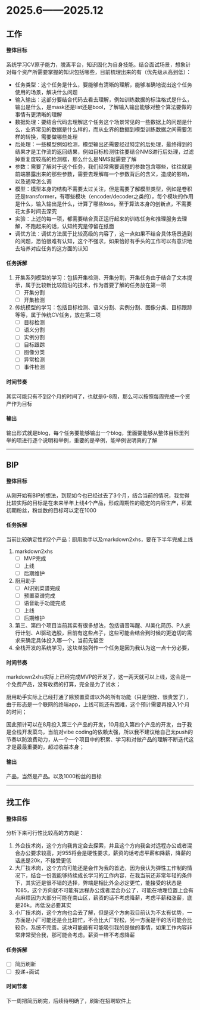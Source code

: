 # 2025.6——2025.12

## 工作

#### 整体目标

系统学习CV原子能力，脱离平台，知识固化为自身技能。结合面试场景，想象针对每个资产所需要掌握的知识包括哪些，目前梳理出来的有（优先级从高到低）：

- 任务类型：这个任务是什么，要能够有清晰的理解，能够准确地说出这个任务使用的场景，解决什么问题
- 输入输出：这部分要结合代码去看去理解，例如训练数据的标注格式是什么，输出是什么，是mask还是list还是bool，了解输入输出能够对整个算法要做的事情有更清晰的理解
- 数据处理：要结合代码去理解这个任务这个场景常见的一些数据上的问题是什么，业界常见的数据是什么样的，而从业界的数据到模型训练数据之间需要怎样的转换，需要做哪些处理
- 后处理：一些模型例如检测，模型输出还需要经过特定的后处理，最终得到的结果才是工作流的返回结果，例如目标检测往往要结合NMS进行后处理，过滤掉重复度较高的检测框，那么什么是NMS就需要了解
- 参数：需要了解对于这个任务，我们经常需要调整的参数包含哪些，往往就是前端暴露出来的那些参数，需要去理解每一个参数背后的含义，造成的影响，以及通常怎么调
- 模型：模型本身的结构不需要太过关注，但是需要了解模型类型，例如是卷积还是transformer，有哪些模块（encoder/decoder之类的），每个模块的作用是什么，输入输出是什么，计算了哪些loss，至于算法本身的创新点，不需要花太多时间去深究
- 实验：上述的每一项，都需要结合真正运行起来的训练任务和推理服务去理解，不跑起来的话，认知终究是停留在纸面
- 调优方法：调优方法属于比较高级的内容了，这一点如果不结合具体场景遇到的问题，恐怕很难有认知，这个不强求，如果恰好有手头的工作可以有意识地去培养对应任务的这方面的认知

#### 任务拆解

1. 开集系列模型的学习：包括开集检测、开集分割，开集任务由于结合了文本提示，属于比较新比较前沿的技术，作为首要了解的任务放在第一项
   - [ ] 开集分割
   - [ ] 开集检测

2. 传统模型的学习：包括目标检测、语义分割、实例分割、图像分类、目标跟踪等等，属于传统CV任务，放在第二项
   - [ ] 目标检测
   - [ ] 语义分割
   - [ ] 实例分割
   - [ ] 目标跟踪
   - [ ] 图像分类
   - [ ] 异常检测
   - [ ] 事件检测

#### 时间节奏

其实可能只有不到2个月的时间了，也就是6-8周，那么可以按照每周完成一个资产作为目标

#### 输出

输出形式就是blog，每个任务要能够输出一个blog，里面要能够从整体目标里列举的项进行逐个说明和举例，重要的是举例，能举例说明真的了解

---

## BIP

#### 整体目标

从刚开始有BIP的想法，到现如今也已经过去了3个月，结合当前的情况，我觉得比较实际的目标是在未来半年上线4个产品，形成周期性的稳定的内容生产，积累初期粉丝，粉丝数的目标可以定在1000

#### 任务拆解

当前比较确定性的2个产品：厨用助手以及markdown2xhs，要在下半年完成上线

1. markdown2xhs
   - [ ] MVP完成
   - [ ] 上线
   - [ ] 后期维护
2. 厨用助手
   - [ ] AI识别菜谱完成
   - [ ] 预置菜谱完成
   - [ ] 语音助手功能完成
   - [ ] 上线
   - [ ] 后期维护
3. 第三、第四个项目当前其实有很多想法，包括语音叫醒、AI美化简历、P人旅行计划、AI驱动选股，目前有这些点子，这些可能会结合到时候的更迫切的需求来确定具体投入哪一个，当前先留空
4. 全栈开发的系统学习，这块单独列作一个任务是因为我认为这一点十分必要，

#### 时间节奏

markdown2xhs实际上已经完成MVP的开发了，这一两天就可以上线，这会是一个免费产品，没有收费的打算，完全是为了试水；

厨用助手实际上已经打通了除预置菜谱以外的所有功能（只是很挫、很贵罢了），由于形态是一个联网的终端app，上线可能还有困难，这个预计需要再投入1个月的时间；

因此预计可以在8月投入第三个产品的开发，10月投入第四个产品的开发，由于我是全栈开发菜鸟，当前对vibe coding的依赖太强，所以我不建议给自己太push的节奏以防浪费动力，从一个一个项目中的积累、学习和对做产品的理解不断迭代这才是最最重要的，超过收益本身；

#### 输出

产品，当然是产品。以及1000粉丝的目标

---

## 找工作

#### 整体目标

分析下来可行性比较高的方向是：

1. 外企技术岗，这个方向我肯定会去探索，并且这个方向我会对远程办公或者混合办公要求较高，对955将会是硬性要求，薪资的话考虑平薪和降薪，降薪的话底是20k，不接受更低
2. 大厂技术岗，这个方向可能还是会作为我的首选，因为我认为弹性工作制的情况下，结合一份我能够持续成长学习的工作内容，在我当前还非常年轻的条件下，其实还是很不错的选择，弊端是相比外企必定更忙，能接受的状态是1085，这个方向就不可能有远程办公或者混合办公了，可能在地理位置上会有点麻烦因为大部分可能在南山区，薪资的话不考虑降薪，考虑平薪和涨薪，底是26k。再低没必要其实
3. 小厂技术岗，这个方向也会去了解，但是这个方向我目前认为不太有优势，一方面是小厂可能还是会比较忙，不会比大厂轻松，另一方面是干的活可能会比较杂，系统不完善。这块可能最有可能吸引我的是做的事情，如果工作内容非常非常契合我，那可能会考虑。薪资一样不考虑降薪

#### 任务拆解

- [ ] 简历刷新
- [ ] 投递+面试

#### 时间节奏

下一周把简历刷完，后续待明确了，刷新在招聘软件上
